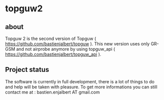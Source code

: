 # topguw2

## about
Topguw 2 is the second version of Topguw ( https://github.com/bastienjalbert/topguw ). This new version uses only GR-GSM and not airprobe anymore by using topguw_api ( https://github.com/bastienjalbert/topguw_api ).

## Project status 
The software is currently in full development, there is a lot of things to do and help will be taken with pleasure. To get more informations you can still contact me at : bastien.enjalbert AT gmail.com
